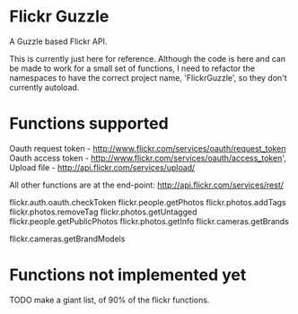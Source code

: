 

Flickr Guzzle
=============

A Guzzle based Flickr API. 

This is currently just here for reference. Although the code is here and can be made to work for a small set of functions, I need to refactor the namespaces to have the correct project name, 'FlickrGuzzle', so they don't currently autoload.



Functions supported
===================

Oauth request token - http://www.flickr.com/services/oauth/request_token
Oauth access token - http://www.flickr.com/services/oauth/access_token',
Upload file - http://api.flickr.com/services/upload/


All other functions are at the end-point:
http://api.flickr.com/services/rest/

flickr.auth.oauth.checkToken
flickr.people.getPhotos
flickr.photos.addTags
flickr.photos.removeTag
flickr.photos.getUntagged
flickr.people.getPublicPhotos
flickr.photos.getInfo
flickr.cameras.getBrands

flickr.cameras.getBrandModels


Functions not implemented yet
=============================

TODO make a giant list, of 90% of the flickr functions.